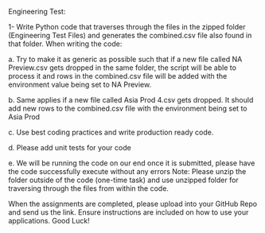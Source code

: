 Engineering Test:

1- Write Python code that traverses through the files in the zipped folder (Engineering Test
Files) and generates the combined.csv file also found in that folder.
When writing the code:


a. Try to make it as generic as possible such that if a new file called NA Preview.csv
gets dropped in the same folder, the script will be able to process it and rows in
the combined.csv file will be added with the environment value being set to NA
Preview.


b. Same applies if a new file called Asia Prod 4.csv gets dropped. It should add new
rows to the combined.csv file with the environment being set to Asia Prod


c. Use best coding practices and write production ready code.


d. Please add unit tests for your code


e. We will be running the code on our end once it is submitted, please have the
code successfully execute without any errors
Note: Please unzip the folder outside of the code (one-time task) and use unzipped folder for
traversing through the files from within the code.

When the assignments are completed, please upload into your GitHub Repo and send us the
link. Ensure instructions are included on how to use your applications.
Good Luck!
